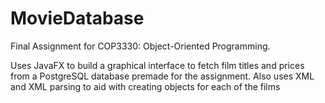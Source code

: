 # MovieDatabase

Final Assignment for COP3330: Object-Oriented Programming.

Uses JavaFX to build a graphical interface to fetch film titles and prices from a PostgreSQL database premade for the assignment. Also uses XML and XML parsing to aid with creating objects for each of the films
